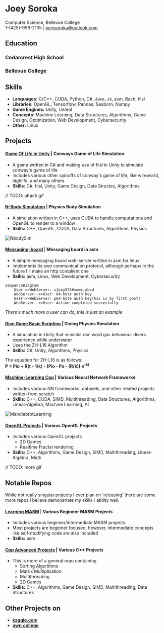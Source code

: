 # Joey Soroka
Computer Science, Bellevue College
<br>
1-(425)-996-2135 | joeysoroka@outlook.com

## Education
### Cedarcrest High School

### Bellevue College

## Skills
* **Languages:** C/C++, CUDA, Python, C#, Java, Js, asm, Bash, hlsl
* **Libraries:** OpenGL, Tensorflow, Pandas, Seaborn, Numpy
* **Game Engines:** Unity, Unreal
* **Concepts:** Machine Learning, Data Structures, Algorithms, Game Design, Optimization, Web Development, Cybersecurity
* **Other:** Linux

## Projects
#### [Game Of Life in Unity](https://github.com/Joey574/GameOfLifeInUnity) | **Conways Game of Life Simulation**
* A game written in C# and making use of hlsl in Unity to simulate conway's game of life
* Includes various other spinoffs of conway's game of life, like wireworld, highlife, and many others
* **Skills:** C#, hlsl, Unity, Game Design, Data Structes, Algorithms

// TODO: attach gif

#### [N-Body Simulation](https://github.com/Joey574/NBodySimulation) | **Physics Body Simulation**
* A simulation written in C++, uses CUDA to handle computations and OpenGL to render to a window
* **Skills:** C++, OpenGL, CUDA, Data Structures, Algorithms, Physics

![NbodySim](https://github.com/Joey574/Demos/blob/main/NbodySimulation/gifs/nbodysim6gif.gif)

#### [Messaging-board](https://github.com/Joey574/Messaging-Board) | **Messaging board in asm**
* A simple messaging board web-server written in asm for linux
* Implements its own communication protocol, although perhaps in the future I'll make an http complient one
*  **Skills:** asm, Linux, Web Development, Cybersecurity

``` mermaid
sequenceDiagram
    User->>WebServer: sJoey574#semi;abcd
    WebServer-->>User: 64-byte auth key
    User->>WebServer: p64-byte auth keyThis is my first post!
    WebServer-->>User: Action completed succesfully
```
*There's much more a user can do, this is just an example*

#### [Dive Game Basic Scripting](https://github.com/Joey574/DiveGameBasicScripting) | **Diving Physics Simulation**
* A simulation in Unity that mimicks real word gas behaviour divers experience while underwater
* Uses the ZH-L16 Algorithm
* **Skills:** C#, Unity, Algorithms, Physics

The equation for ZH-L16 is as follows:
<br>
**P = Pio + R(t - 1/k) - (Pio - Po - (R/k)) e<sup>-kt</sup>**

#### [Machine-Learning Cpp](https://github.com/Joey574/MachineLearningCpp) | **Various Neural Network Frameworks**
* Includes various NN frameworks, datasets, and other related projects written from scratch
*  **Skills:** C++, CUDA, SIMD, Multithreading, Data Structures, Algorithms, Linear-Algebra, Machine Learning, AI

![MandlebrotLearning](https://github.com/Joey574/Demos/blob/main/MachineLearningCpp/gifs/35lossy_mandlebrot_learning_transparency.gif)

#### [OpenGL Projects](https://github.com/Joey574/OpenglProjects) | **Various OpenGL Projects**
* Includes various OpenGL projects
  * 2D Games
  * Realtime Fractal rendering
*  **Skills:** C++, Algorithms, Game Design, SIMD, Multithreading, Linear-Algebra, Math

// TODO: more gif

## Notable Repos
While not really singular projects I ever plan on 'releasing' there are some more repos I believe demonstrate my skills / ability well.

#### [Learning MASM](https://github.com/Joey574/LearningMASM) | **Various Beginner MASM Projects**
* Includes various beginner/intermediate MASM projects
* Most projects are beginner focused, however, intermediate concepts like self-modifying code are also included
*  **Skills:** asm

#### [Cpp Advanced Projects](https://github.com/Joey574/Cpp-Advanced-Projects) | **Various C++ Projects**
* This is more of a general repo containing
  * Sorting Algorithms
  * Matrix Multiplication
  * Multithreading
  * 2D Games
* **Skills:** C++, Algorithms, Game Design, SIMD, Multithreading, Data Structures

## Other Projects on
* **[kaggle.com](https://www.kaggle.com/joeyleesoroka)**
* **[pwn.college](https://pwn.college/hacker/78956)**
